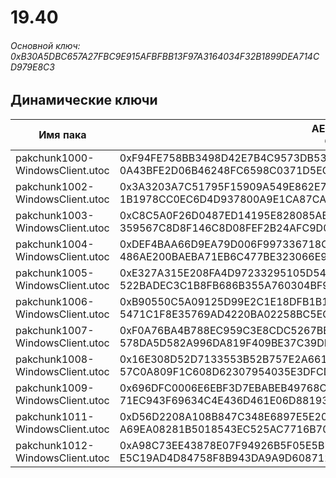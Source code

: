 # 19.40

###### Основной ключ: 0xB30A5DBC657A27FBC9E915AFBFBB13F97A3164034F32B1899DEA714CD979E8C3

## Динамические ключи

| Имя пака                              | AES Ключ</br>GUID                                                                                            | HiRes Текстуры |
|-----------------------------------|---------------------------------------------------------------------------------------------------------|-------------------|
| pakchunk1000-WindowsClient.utoc   | 0xF94FE758BB3498D42E7B4C9573DB5369117EDAAAEFCDD299CB1511F8CCD3BCC7</br>0A43BFE2D06B46248FC6598C0371D5EC | ❌                 |
| pakchunk1002-WindowsClient.utoc   | 0x3A3203A7C51795F15909A549E862E730CFBDF1569B8C3EC407727B6A1891364D</br>1B1978CC0EC6D4D937800A9E1CA87CA0 | ❌                 |
| pakchunk1003-WindowsClient.utoc   | 0xC8C5A0F26D0487ED14195E828085AB5EC24C3D3FD6C3CFD06B746560FA3F6C64</br>359567C8D8F146C8D08FEF2B24AFC9D0 | ❌                 |
| pakchunk1004-WindowsClient.utoc   | 0xDEF4BAA66D9EA79D006F997336718C96E3342982458946E9D8CB8171A86E8854</br>486AE200BAEBA71EB6C477BE323066E9 | ❌                 |
| pakchunk1005-WindowsClient.utoc   | 0xE327A315E208FA4D97233295105D543D73C78CC6A64A51C81258C34E8365CEFC</br>522BADEC3C1B8FB686B355A760304BF9 | ❌                 |
| pakchunk1006-WindowsClient.utoc   | 0xB90550C5A09125D99E2C1E18DFB1B17B07CFB57A375D7E0D649980F42D33F7C1</br>5471C1F8E35769AD4220BA02258BC5EC | ❌                 |
| pakchunk1007-WindowsClient.utoc   | 0xF0A76BA4B788EC959C3E8CDC5267BB92F495860AB1C26474FDA87887E9C258BB</br>578DA5D582A996DA819F409BE37C39DB | ❌                 |
| pakchunk1008-WindowsClient.utoc   | 0x16E308D52D7133553B52B757E2A6613EAEFBEBBE0957E115E075AC9F9F5B99B1</br>57C0A809F1C608D62307954035E3DFCD | ❌                 |
| pakchunk1009-WindowsClient.utoc   | 0x696DFC0006E6EBF3D7EBABEB49768C4CE39BD27C9DA041214698416C364E6E62</br>71EC943F69634C4E436D461E06D88193 | ❌                 |
| pakchunk1011-WindowsClient.utoc   | 0xD56D2208A108B847C348E6897E5E20404A5E9C32A32D0180A2F3F72D673F153C</br>A69EA08281B5018543EC525AC7716B70 | ❌                 |
| pakchunk1012-WindowsClient.utoc   | 0xA98C73EE43878E07F94926B5F05E5B7082F59CB0F49FA303D6F504D7E4B03F4F</br>E5C19AD4D84758F8B943DA9A9D608712 | ❌                 |
